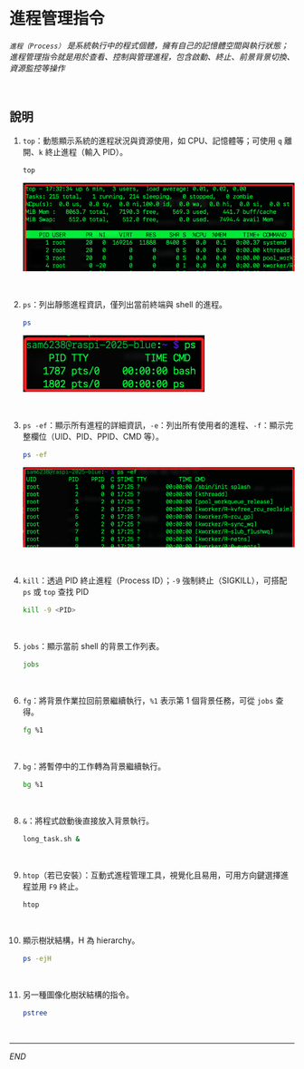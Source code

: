 # 進程管理指令

_`進程（Process）` 是系統執行中的程式個體，擁有自己的記憶體空間與執行狀態；進程管理指令就是用於查看、控制與管理進程，包含啟動、終止、前景背景切換、資源監控等操作_

<br>

## 說明

1. `top`：動態顯示系統的進程狀況與資源使用，如 CPU、記憶體等；可使用 `q` 離開、`k` 終止進程（輸入 PID）。

    ```bash
    top
    ```

    ![](images/img_35.png)

<br>

2. `ps`：列出靜態進程資訊，僅列出當前終端與 shell 的進程。

    ```bash
    ps
    ```

    ![](images/img_36.png)

<br>

3. `ps -ef`：顯示所有進程的詳細資訊，`-e`：列出所有使用者的進程、`-f`：顯示完整欄位（UID、PID、PPID、CMD 等）。

    ```bash
    ps -ef
    ```

    ![](images/img_37.png)

<br>

4. `kill`：透過 PID 終止進程（Process ID）；`-9` 強制終止（SIGKILL），可搭配 `ps` 或 `top` 查找 PID

    ```bash
    kill -9 <PID>
    ```

<br>

5. `jobs`：顯示當前 shell 的背景工作列表。

    ```bash
    jobs
    ```

<br>

6. `fg`：將背景作業拉回前景繼續執行，`%1` 表示第 1 個背景任務，可從 `jobs` 查得。

    ```bash
    fg %1
    ```

<br>

7. `bg`：將暫停中的工作轉為背景繼續執行。

    ```bash
    bg %1
    ```

<br>

8. `&`：將程式啟動後直接放入背景執行。

    ```bash
    long_task.sh &
    ```

<br>

9. `htop`（若已安裝）：互動式進程管理工具，視覺化且易用，可用方向鍵選擇進程並用 `F9` 終止。

    ```bash
    htop
    ```

<br>

10. 顯示樹狀結構，H 為 hierarchy。

    ```bash
    ps -ejH
    ```

<br>

11. 另一種圖像化樹狀結構的指令。

    ```bash
    pstree
    ```

<br>

___

_END_